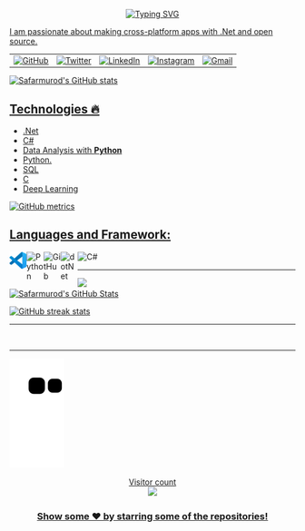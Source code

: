 <p align="center">
<a href="https://github.com/drkostas">
    <img src="https://readme-typing-svg.demolab.com?font=Georgia&size=18&duration=2000&pause=100&multiline=true&width=500&height=80&lines=Ashurov+Safarmurod;.Net Developer" alt="Typing SVG" />
</a>
<br/>
   

<a href="https://gkos.tech">
<!-- +%7C+PhD+Student+%7C+Software+Engineer;AI+%7C+Computer+Vision+%7C+Bots -->

 

I am passionate about making cross-platform apps with .Net and open source. 
<table>
  <tr>
      <td><a href="https://github.com/Safarmurod7"><img src="https://img.shields.io/github/followers/ashwanisng.svg?label=GitHub&style=social" alt="GitHub"></a></td>
    <td><a href="https://twitter.com/Safarmurod_7"><img src="https://img.shields.io/twitter/follow/ashwanisng?label=Twitter&style=social" alt="Twitter"></a></td>
    <td><a href="https://www.linkedin.com/in/safarmurod-ashurov-589794264/"><img src="https://img.shields.io/badge/LinkedIn--_.svg?style=social&logo=linkedin" alt="LinkedIn"></a></td>
    <td><a href="https://www.instagram.com/in/Safarmurod_7"><img src="https://img.shields.io/badge/Instagram--_.svg?style=social&logo=instagram" alt="Instagram"></a></td>
    <td><a href="sm.ashurov7@gmail.com"><img src="https://img.shields.io/badge/Gmail--_.svg?style=social&logo=gmail" alt="Gmail"></a></td>
  </tr>
</table>



![Safarmurod's GitHub stats](https://github-readme-stats.vercel.app/api?username=Safarmurod7&theme=chartreuse-dark&show_icons=true)

## Technologies :fire:
- .Net
- C#
- Data Analysis with **Python**
- Python.
- SQL
- C
- Deep Learning


![GitHub metrics](https://metrics.lecoq.io/Safarmurod7)  <br>


## Languages and Framework:

<img align="left" alt="Visual Studio Code" width="30px" src="https://raw.githubusercontent.com/github/explore/80688e429a7d4ef2fca1e82350fe8e3517d3494d/topics/visual-studio-code/visual-studio-code.png" />
<img align="left" alt="Python" width="30px" src="https://upload.wikimedia.org/wikipedia/commons/thumb/0/0a/Python.svg/240px-Python.svg.png" />
<!-- <img align="left" alt="Tensorflow" width="30px" src="https://upload.wikimedia.org/wikipedia/commons/thumb/2/2d/Tensorflow_logo.svg/800px-Tensorflow_logo.svg.png"/>
<img align="left" alt="GitHub" width="80px" src="https://keras.io/img/logo.png" />
<img align="left" alt="OpenCV" width="30px" src="https://upload.wikimedia.org/wikipedia/commons/thumb/3/32/OpenCV_Logo_with_text_svg_version.svg/730px-OpenCV_Logo_with_text_svg_version.svg.png" />
<img align="left" alt="GitHub" width="30px" src="https://numpy.org/images/logos/numpy.svg" />
<img align="left" alt="GitHub" width="34px" src="https://jupyter.org/assets/main-logo.svg" />
<img align="left" alt="Git" width="50px" src="https://cdn-icons-png.flaticon.com/512/52/52040.png" /> -->
<img align="left" alt="GitHub" width="30px" src="https://encrypted-tbn0.gstatic.com/images?q=tbn:ANd9GcTMjfihWCd24w3ECjnm_08SIabwtmeIXfMxsw&usqp=CAU" />
<img align="left" alt="dotNet" width="30px" src="https://www.clipartmax.com/png/middle/218-2180127_net-training-indore-dot-net-logo-png.png"/>
<img align="left" alt="C#" width="80px" src="https://e7.pngegg.com/pngimages/328/221/png-clipart-c-programming-language-logo-microsoft-visual-studio-net-framework-javascript-icon-purple-logo.png"/>
<br>


-----------------------------------------------------------------------




<img src="https://github-readme-stats.anuraghazra1.vercel.app/api/top-langs/?username=Safarmurod7&layout=compact&theme=black"/>
<br/>

<img src="https://github-readme-stats.vercel.app/api?username=Safarmurod7&&count_private=true&show_icons=true&theme=black&line_height=27&v=5" alt="Safarmurod's GitHub Stats" />


<!-- <br>
 <a href="">
  Change the `github-readme-stats.anuraghazra1.vercel.app` to `github-readme-stats.vercel.app` 
  <img align="center" src="https://github-readme-stats.vercel.app/api/pin/?username=Safarmurod7&repo=Covid-19-Data-Analysis&theme=black" />
 </a>
<br/>   
 -->



<br/>


![GitHub streak stats](https://github-readme-streak-stats.herokuapp.com/?user=Safarmurod7)

  
  <hr>
  
<!-- ### Spotify Playing 🎧 -->
<!-- 
![Spotify](https://novatorem.vercel.app/api/spotify) -->

<br/>
 
 <hr>





<!-- <table>
  <tr>
      <td><a href="https://github.com/Safarmurod7"><img src="https://img.shields.io/github/followers/ashwanisng.svg?label=GitHub&style=social" alt="GitHub"></a></td>
      <td><a href="https://twitter.com/Safarmurod_7"><img src="https://img.shields.io/twitter/follow/ashwanisng?label=Twitter&style=social" alt="Twitter"></a></td>
      <td><a href="https://www.linkedin.com/in/safarmurod-ashurov-589794264/"><img src="https://img.shields.io/badge/LinkedIn--_.svg?style=social&logo=linkedin" alt="LinkedIn"></a></td>
      <td><a href="https://www.instagram.com/in/Safarmurod_7"><img src="https://img.shields.io/badge/Instagram--_.svg?style=social&logo=instagram" alt="Instagram"></a></td>
      <td><a href="sm.ashurov7@gmail.com"><img src="https://img.shields.io/badge/Gmail--_.svg?style=social&logo=gmail" alt="Gmail"></a></td>
  </tr>
</table>
 -->
  
  
  ![snake svg](https://github.com/adityamangal1/adityamangal1/blob/output/github-contribution-grid-snake.svg)

  

<p align="center"> 
  Visitor count<br>
  <img src="https://profile-counter.glitch.me/Safarmurod7/count.svg" />
</p>

<!--   ![snake svg](https://github.com/ashwanisng/ashwanisng/blob/output/github-contribution-grid-snake.svg) -->


<div align="center">

### Show some ❤️ by starring some of the repositories!

</div>

